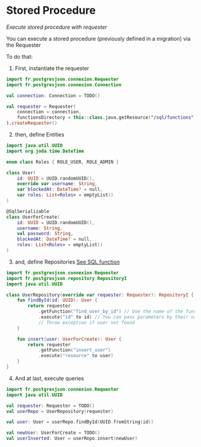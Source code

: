 # Stored Procedure
*Execute stored procedure with requester*

You can execute a stored procedure (previously defined in a migration) via the Requester

To do that:

1. First, instantiate the requester
```kotlin
import fr.postgresjson.connexion.Requester
import fr.postgresjson.connexion.Connection

val connection: Connection = TODO()

val requester = Requester(
    connection = connection,
    functionsDirectory = this::class.java.getResource("/sql/functions")?.toURI() ?: error("No sql function found")
).createRequester()
```

2. then, define Entities
```kotlin
import java.util.UUID
import org.joda.time.DateTime

enum class Roles { ROLE_USER, ROLE_ADMIN }

class User(
    id: UUID = UUID.randomUUID(),
    override var username: String,
    var blockedAt: DateTime? = null,
    var roles: List<Roles> = emptyList()
)

@SqlSerializable
class UserForCreate(
    id: UUID = UUID.randomUUID(),
    username: String,
    val password: String,
    blockedAt: DateTime? = null,
    roles: List<Roles> = emptyList()
)
```
3. and, define Repositories
[See SQL function](../migrations/migrations.md)

```kotlin
import fr.postgresjson.connexion.Requester
import fr.postgresjson.repository.RepositoryI
import java.util.UUID

class UserRepository(override var requester: Requester): RepositoryI {
    fun findById(id: UUID): User {
        return requester
            .getFunction("find_user_by_id") // Use the name of the function
            .execute("id" to id) // You can pass parameters by their names. The underscore prefix on parameters is not required to be mapped. 
            // Throw exception if user not found
    }

    fun insert(user: UserForCreate): User {
        return requester
            .getFunction("insert_user")
            .execute("resource" to user)
    }
}
```

4. And at last, execute queries
```kotlin
import fr.postgresjson.connexion.Requester
import java.util.UUID

val requester: Requester = TODO()
val userRepo = UserRepository(requester)

val user: User = userRepo.findById(UUID.fromString(id))

val newUser: UserForCreate = TODO()
val userInserted: User = userRepo.insert(newUser)
```